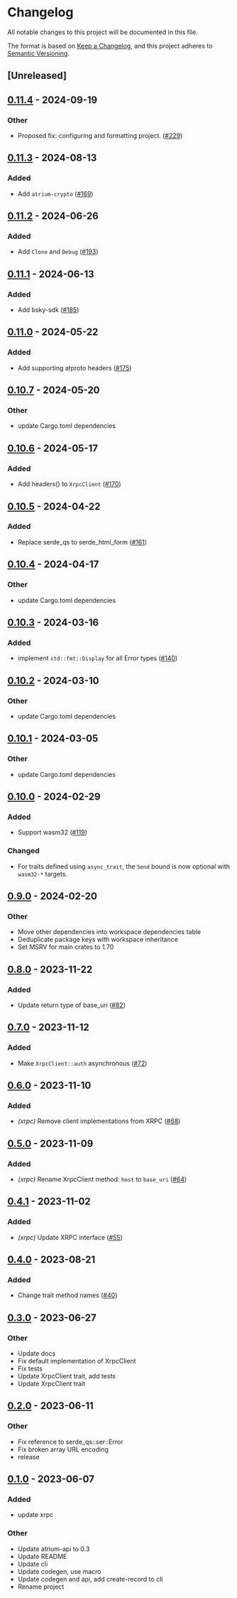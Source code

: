 # Changelog
All notable changes to this project will be documented in this file.

The format is based on [Keep a Changelog](https://keepachangelog.com/en/1.0.0/),
and this project adheres to [Semantic Versioning](https://semver.org/spec/v2.0.0.html).

## [Unreleased]

## [0.11.4](https://github.com/oestradiol/atrium/compare/atrium-xrpc-v0.11.3...atrium-xrpc-v0.11.4) - 2024-09-19

### Other

- Proposed fix: configuring and formatting project. ([#229](https://github.com/oestradiol/atrium/pull/229))

## [0.11.3](https://github.com/sugyan/atrium/compare/atrium-xrpc-v0.11.2...atrium-xrpc-v0.11.3) - 2024-08-13

### Added
- Add `atrium-crypto` ([#169](https://github.com/sugyan/atrium/pull/169))

## [0.11.2](https://github.com/sugyan/atrium/compare/atrium-xrpc-v0.11.1...atrium-xrpc-v0.11.2) - 2024-06-26

### Added
- Add `Clone` and `Debug` ([#193](https://github.com/sugyan/atrium/pull/193))

## [0.11.1](https://github.com/sugyan/atrium/compare/atrium-xrpc-v0.11.0...atrium-xrpc-v0.11.1) - 2024-06-13

### Added
- Add bsky-sdk ([#185](https://github.com/sugyan/atrium/pull/185))

## [0.11.0](https://github.com/sugyan/atrium/compare/atrium-xrpc-v0.10.7...atrium-xrpc-v0.11.0) - 2024-05-22

### Added
- Add supporting atproto headers ([#175](https://github.com/sugyan/atrium/pull/175))

## [0.10.7](https://github.com/sugyan/atrium/compare/atrium-xrpc-v0.10.6...atrium-xrpc-v0.10.7) - 2024-05-20

### Other
- update Cargo.toml dependencies

## [0.10.6](https://github.com/sugyan/atrium/compare/atrium-xrpc-v0.10.5...atrium-xrpc-v0.10.6) - 2024-05-17

### Added
- Add headers() to `XrpcClient` ([#170](https://github.com/sugyan/atrium/pull/170))

## [0.10.5](https://github.com/sugyan/atrium/compare/atrium-xrpc-v0.10.4...atrium-xrpc-v0.10.5) - 2024-04-22

### Added
- Replace serde_qs to serde_html_form ([#161](https://github.com/sugyan/atrium/pull/161))

## [0.10.4](https://github.com/sugyan/atrium/compare/atrium-xrpc-v0.10.3...atrium-xrpc-v0.10.4) - 2024-04-17

### Other
- update Cargo.toml dependencies

## [0.10.3](https://github.com/sugyan/atrium/compare/atrium-xrpc-v0.10.2...atrium-xrpc-v0.10.3) - 2024-03-16

### Added
- implement `std::fmt::Display` for all Error types ([#140](https://github.com/sugyan/atrium/pull/140))

## [0.10.2](https://github.com/sugyan/atrium/compare/atrium-xrpc-v0.10.1...atrium-xrpc-v0.10.2) - 2024-03-10

### Other
- update Cargo.toml dependencies

## [0.10.1](https://github.com/sugyan/atrium/compare/atrium-xrpc-v0.10.0...atrium-xrpc-v0.10.1) - 2024-03-05

### Other
- update Cargo.toml dependencies

## [0.10.0](https://github.com/sugyan/atrium/compare/atrium-xrpc-v0.9.0...atrium-xrpc-v0.10.0) - 2024-02-29

### Added
- Support wasm32 ([#119](https://github.com/sugyan/atrium/pull/119))

### Changed
- For traits defined using `async_trait`, the `Send` bound is now optional with `wasm32-*` targets.

## [0.9.0](https://github.com/sugyan/atrium/compare/atrium-xrpc-v0.8.0...atrium-xrpc-v0.9.0) - 2024-02-20

### Other
- Move other dependencies into workspace dependencies table
- Deduplicate package keys with workspace inheritance
- Set MSRV for main crates to 1.70

## [0.8.0](https://github.com/sugyan/atrium/compare/atrium-xrpc-v0.7.0...atrium-xrpc-v0.8.0) - 2023-11-22

### Added
- Update return type of base_uri ([#82](https://github.com/sugyan/atrium/pull/82))

## [0.7.0](https://github.com/sugyan/atrium/compare/atrium-xrpc-v0.6.0...atrium-xrpc-v0.7.0) - 2023-11-12

### Added
- Make `XrpcClient::auth` asynchronous ([#72](https://github.com/sugyan/atrium/pull/72))

## [0.6.0](https://github.com/sugyan/atrium/compare/atrium-xrpc-v0.5.0...atrium-xrpc-v0.6.0) - 2023-11-10

### Added
- *(xrpc)* Remove client implementations from XRPC ([#68](https://github.com/sugyan/atrium/pull/68))

## [0.5.0](https://github.com/sugyan/atrium/compare/atrium-xrpc-v0.4.1...atrium-xrpc-v0.5.0) - 2023-11-09

### Added
- *(xrpc)* Rename XrpcClient method: `host` to `base_uri` ([#64](https://github.com/sugyan/atrium/pull/64))

## [0.4.1](https://github.com/sugyan/atrium/compare/atrium-xrpc-v0.4.0...atrium-xrpc-v0.4.1) - 2023-11-02

### Added
- *(xrpc)* Update XRPC interface ([#55](https://github.com/sugyan/atrium/pull/55))

## [0.4.0](https://github.com/sugyan/atrium/compare/atrium-xrpc-v0.3.0...atrium-xrpc-v0.4.0) - 2023-08-21

### Added
- Change trait method names ([#40](https://github.com/sugyan/atrium/pull/40))

## [0.3.0](https://github.com/sugyan/atrium/compare/atrium-xrpc-v0.2.0...atrium-xrpc-v0.3.0) - 2023-06-27

### Other
- Update docs
- Fix default implementation of XrpcClient
- Fix tests
- Update XrpcClient trait, add tests
- Update XrpcClient trait

## [0.2.0](https://github.com/sugyan/atrium/compare/atrium-xrpc-v0.1.0...atrium-xrpc-v0.2.0) - 2023-06-11

### Other
- Fix reference to serde_qs::ser::Error
- Fix broken array URL encoding
- release

## [0.1.0](https://github.com/sugyan/atrium/releases/tag/atrium-xrpc-v0.1.0) - 2023-06-07

### Added
- update xrpc

### Other
- Update atrium-api to 0.3
- Update README
- Update cli
- Update codegen, use macro
- Update codegen and api, add create-record to cli
- Rename project
